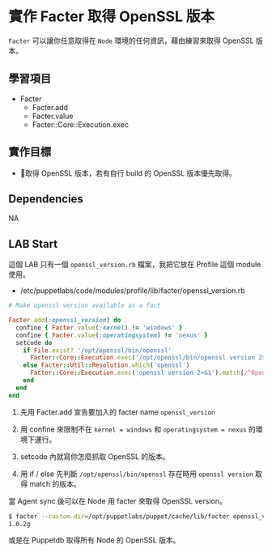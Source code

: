 # 實作 Facter 取得 OpenSSL 版本

`Facter` 可以讓你任意取得在 `Node` 環境的任何資訊，藉由練習來取得 OpenSSL 版本。

## 學習項目

- Facter
  - Facter.add
  - Facter.value
  - Facter::Core::Execution.exec

## 實作目標

- 取得 OpenSSL 版本，若有自行 build 的 OpenSSL 版本優先取得。

## Dependencies

NA
  
## LAB Start

這個 LAB 只有一個 `openssl_version.rb` 檔案，我把它放在 Profile 這個 module 使用。

- /etc/puppetlabs/code/modules/profile/lib/facter/openssl_version.rb

```ruby
# Make openssl version available as a fact

Facter.add(:openssl_version) do
  confine { Facter.value(:kernel) != 'windows' }
  confine { Facter.value(:operatingsystem) != 'nexus' }
  setcode do
    if File.exist? '/opt/openssl/bin/openssl'
      Facter::Core::Execution.exec('/opt/openssl/bin/openssl version 2>&1').match(/^OpenSSL (\d+\.\d+\.\d+[a-z]).*$/)[1]
    else Facter::Util::Resolution.which('openssl')
      Facter::Core::Execution.exec('openssl version 2>&1').match(/^OpenSSL (\d+\.\d+\.\d+([a-z]|\-[a-z]+)).*$/)[1]
    end
  end
end
```

1. 先用 Facter.add 宣告要加入的 facter name `openssl_version`

1. 用 confine 來限制不在 `kernel = windows` 和 `operatingsystem = nexus` 的環境下運行。

1. setcode 內就寫你怎麼抓取 OpenSSL 的版本。

1. 用 if / else 先判斷 `/opt/openssl/bin/openssl` 存在時用 `openssl version` 取得 match 的版本。

當 Agent sync 後可以在 Node 用 facter 來取得 OpenSSL version。

```bash
$ facter --custom-dir=/opt/puppetlabs/puppet/cache/lib/facter openssl_version
1.0.2g
```

或是在 Puppetdb 取得所有 Node 的 OpenSSL 版本。
